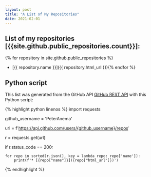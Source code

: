 ```yaml
---
layout: post
title: "A List of My Repositories"
date: 2021-02-01
---
```


## List of my repositories [{{site.github.public_repositories.count}}]:

{% for repository in site.github.public_repositories %}
  * [{{ repository.name }}]({{ repository.html_url }}){% endfor %}

## Python script

This list was generated from the GitHub API [GitHub REST API](https://docs.github.com/en/rest) with this Python script:

{% highlight python linenos %}
import requests

github_username = 'PeterAnema'

url = f'https://api.github.com/users/{github_username}/repos'

r = requests.get(url)

if r.status_code == 200:

    for repo in sorted(r.json(), key = lambda repo: repo['name']):
        print(f'* [{repo["name"]}]({repo["html_url"]})')
{% endhighlight %}
